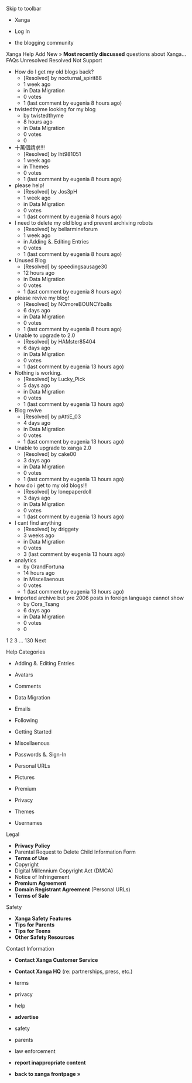 Skip to toolbar

*   Xanga

*   Log In

*   the blogging community

Xanga Help Add New » **Most recently discussed** questions about Xanga… FAQs Unresolved Resolved Not Support

*   How do I get my old blogs back?
    *   \[Resolved\] by nocturnal\_spirit88
    *   1 week ago
    *   in Data Migration
    *   0 votes
    *   1 (last comment by eugenia 8 hours ago)
*   twistedthyme looking for my blog
    *   by twistedthyme
    *   8 hours ago
    *   in Data Migration
    *   0 votes
    *   0
*   十萬個請求!!!
    *   \[Resolved\] by lht981051
    *   1 week ago
    *   in Themes
    *   0 votes
    *   1 (last comment by eugenia 8 hours ago)
*   please help!
    *   \[Resolved\] by Jos3pH
    *   1 week ago
    *   in Data Migration
    *   0 votes
    *   1 (last comment by eugenia 8 hours ago)
*   I need to delete my old blog and prevent archiving robots
    *   \[Resolved\] by bellarmineforum
    *   1 week ago
    *   in Adding &. Editing Entries
    *   0 votes
    *   1 (last comment by eugenia 8 hours ago)
*   Unused Blog
    *   \[Resolved\] by speedingsausage30
    *   12 hours ago
    *   in Data Migration
    *   0 votes
    *   1 (last comment by eugenia 8 hours ago)
*   please revive my blog!
    *   \[Resolved\] by NOmoreBOUNCYballs
    *   6 days ago
    *   in Data Migration
    *   0 votes
    *   1 (last comment by eugenia 8 hours ago)
*   Unable to upgrade to 2.0
    *   \[Resolved\] by HAMster85404
    *   6 days ago
    *   in Data Migration
    *   0 votes
    *   1 (last comment by eugenia 13 hours ago)
*   Nothing is working.
    *   \[Resolved\] by Lucky\_Pick
    *   5 days ago
    *   in Data Migration
    *   0 votes
    *   1 (last comment by eugenia 13 hours ago)
*   Blog revive
    *   \[Resolved\] by pAttiE\_03
    *   4 days ago
    *   in Data Migration
    *   0 votes
    *   1 (last comment by eugenia 13 hours ago)
*   Unable to upgrade to xanga 2.0
    *   \[Resolved\] by cake00
    *   3 days ago
    *   in Data Migration
    *   0 votes
    *   1 (last comment by eugenia 13 hours ago)
*   how do i get to my old blogs!!!
    *   \[Resolved\] by lonepaperdoll
    *   3 days ago
    *   in Data Migration
    *   0 votes
    *   1 (last comment by eugenia 13 hours ago)
*   I cant find anything
    *   \[Resolved\] by driggety
    *   3 weeks ago
    *   in Data Migration
    *   0 votes
    *   3 (last comment by eugenia 13 hours ago)
*   analytics
    *   by GrandFortuna
    *   14 hours ago
    *   in Miscellaenous
    *   0 votes
    *   1 (last comment by eugenia 13 hours ago)
*   Imported archive but pre 2006 posts in foreign language cannot show
    *   by Cora\_Tsang
    *   6 days ago
    *   in Data Migration
    *   0 votes
    *   0

1 2 3 ... 130 Next

Help Categories

*   Adding &. Editing Entries
*   Avatars
*   Comments
*   Data Migration
*   Emails
*   Following
*   Getting Started
*   Miscellaenous

*   Passwords &. Sign-In
*   Personal URLs
*   Pictures
*   Premium
*   Privacy
*   Themes
*   Usernames

Legal

*   **Privacy Policy**
*   Parental Request to Delete Child Information Form
*   **Terms of Use**
*   Copyright
*   Digital Millennium Copyright Act (DMCA)
*   Notice of Infringement
*   **Premium Agreement**
*   **Domain Registrant Agreement** (Personal URLs)
*   **Terms of Sale**

Safety

*   **Xanga Safety Features**
*   **Tips for Parents**
*   **Tips for Teens**
*   **Other Safety Resources**

Contact Information

*   **Contact Xanga Customer Service**
*   **Contact Xanga HQ** (re: partnerships, press, etc.)

*   terms
*   privacy
*   help
*   **advertise**

*   safety
*   parents
*   law enforcement
*   **report inappropriate content**

*   **back to xanga frontpage »**